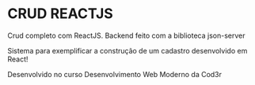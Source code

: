 # CRUD REACTJS

Crud completo com ReactJS. Backend feito com a biblioteca json-server

Sistema para exemplificar a construção de um cadastro desenvolvido em React!

Desenvolvido no curso Desenvolvimento Web Moderno da Cod3r